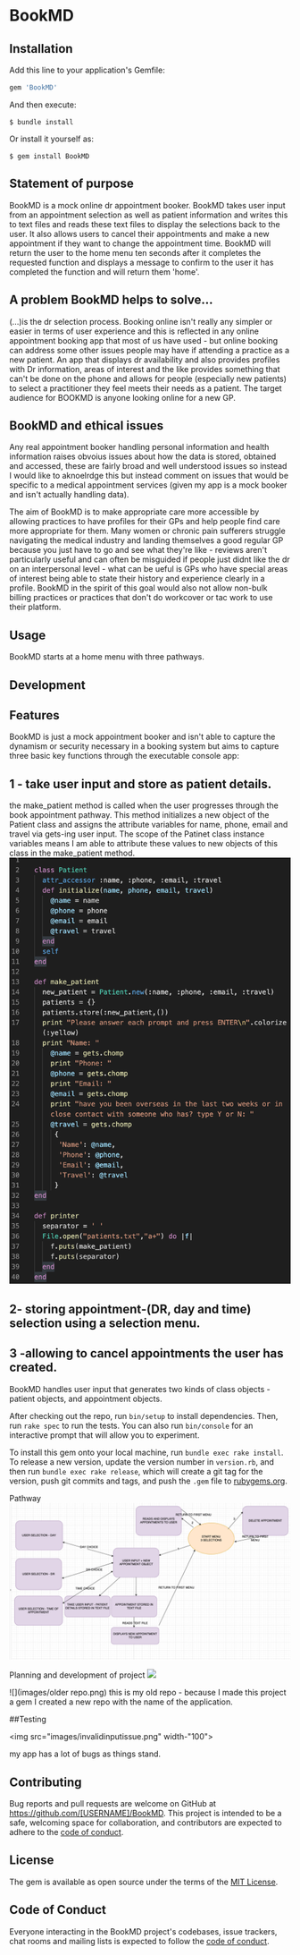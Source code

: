 # BookMD

## Installation

Add this line to your application's Gemfile:

```ruby
gem 'BookMD'
```

And then execute:

    $ bundle install

Or install it yourself as:

    $ gem install BookMD
    
## Statement of purpose    
BookMD is a mock online dr appointment booker. BookMD takes user input from an appointment selection as well as patient information and writes this to text files and reads these text files to display the selections back to the user. It also allows users to cancel their appointments and make a new appointment if they want to change the appointment time. BookMD will return the user to the home menu ten seconds after it completes the requested function and displays a message to confirm to the user it has completed the function and will return them 'home'.

## A problem BookMD helps to solve...
(...)is the dr selection process. Booking online isn't really any simpler or easier in terms of user experience and this is reflected in any online appointment booking app that most of us have used - but online booking can address some other issues people may have if attending a practice as a new patient. An app that displays dr availability and also provides profiles with Dr information, areas of interest and the like provides something that can't be done on the phone and allows for people (especially new patients) to select a practitioner they feel meets their needs as a patient. The target audience for BOOKMD is anyone looking online for a new GP.

## BookMD and ethical issues
Any real appointment booker handling personal information and health information raises obvoius issues about how the data is stored, obtained and accessed, these are fairly broad and well understood issues so instead I would like to aknoelrdge this but instead comment on issues that would be specific to a medical appointment services (given my app is a mock booker and isn't actually handling data). 

The aim of BookMD is to make appropriate care more accessible by allowing practices to have profiles for their GPs and help people find care more appropriate for them. Many women or chronic pain sufferers struggle navigating the medical industry and landing themselves a good regular GP because you just have to go and see what they're like - reviews aren't particularly useful and can often be misguided if people just didnt like the dr on an interpersonal level - what can be ueful is GPs who have special areas of interest being able to state their history and experience clearly in a profile. BookMD in the spirit of this goal would also not allow non-bulk billing practices or practices that don't do workcover or tac work to use their platform.





## Usage

BookMD starts at a home menu with three pathways.

## Development

## Features

BookMD is just a mock appointment booker and isn't able to capture the dynamism or security necessary in a booking system but aims to capture three basic key functions through the executable console app:

## 1 - take user input and store as patient details.
the make_patient method is called when the user progresses through the book appointment pathway. This method initializes a new object of the Patient class and assigns the attribute variables for name, phone, email and travel via gets-ing user input. 
The scope of the Patinet class instance variables means I am able to attribute these values to new objects of this class in the make_patient method. 
![](images/patientcreation.png)

## 2- storing appointment-(DR, day and time) selection using a selection menu. 

## 3 -allowing to cancel appointments the user has created.
 BookMD handles user input that generates two kinds of class objects - patient objects, and appointment objects.

After checking out the repo, run `bin/setup` to install dependencies. Then, run `rake spec` to run the tests. You can also run `bin/console` for an interactive prompt that will allow you to experiment.

To install this gem onto your local machine, run `bundle exec rake install`. To release a new version, update the version number in `version.rb`, and then run `bundle exec rake release`, which will create a git tag for the version, push git commits and tags, and push the `.gem` file to [rubygems.org](https://rubygems.org).

Pathway
![UML diagram goes here](images/UMLflowdiagram.png)

Planning and development of project
<img src="images/Trelloboard.png">


![](images/older repo.png) this is my old repo - because I made this project a gem I created a new repo with the name of the application. 

##Testing

<img src="images/invalidinputissue.png" width-"100"> 

my app has a lot of bugs as things stand. 

## Contributing

Bug reports and pull requests are welcome on GitHub at https://github.com/[USERNAME]/BookMD. This project is intended to be a safe, welcoming space for collaboration, and contributors are expected to adhere to the [code of conduct](https://github.com/[USERNAME]/BookMD/blob/master/CODE_OF_CONDUCT.md).


## License

The gem is available as open source under the terms of the [MIT License](https://opensource.org/licenses/MIT).

## Code of Conduct

Everyone interacting in the BookMD project's codebases, issue trackers, chat rooms and mailing lists is expected to follow the [code of conduct](https://github.com/[USERNAME]/BookMD/blob/master/CODE_OF_CONDUCT.md).
